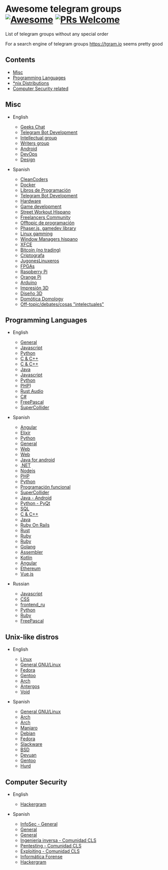 # Awesome telegram groups [![Awesome](https://awesome.re/badge.svg)](https://awesome.re) [![PRs Welcome](https://img.shields.io/badge/PRs-welcome-brightgreen.svg?style=flat-square)](http://makeapullrequest.com) 

List of telegram groups without any special order

For a search engine of telegram groups https://tgram.io seems pretty good 

## Contents

- [Misc](#misc)
- [Programming Languages](#programming-languages)
- [*nix Distributions](#unix-like-distros)
- [Computer Security related](#computer-security)

## Misc

- English
  - [Geeks Chat](https://telegram.me/geeksChat)
  - [Telegram Bot Development](https://telegram.me/botsChat)
  - [Intellectual group](https://telegram.me/joinfreethinkers)
  - [Writers group](http://telegram.me/WritersClub)
  - [Android](https://t.me/joinchat/AAAAAEFs51MT1z2bWDhZBQ)
  - [DevOps](https://t.me/joinchat/BkBvqULzhcG1AhRE7ljMyg)
  - [Design](https://t.me/joinchat/AAAAAEKREgzW3ypwIjRwpQ)

- Spanish
  - [CleanCoders](https://t.me/cleancoders)
  - [Docker](https://telegram.me/DockerEs)
  - [Libros de Programación](https://t.me/LibPro)
  - [Telegram Bot Development](https://t.me/TgBotDevs)
  - [Hardware](https://telegram.me/pcMasterRaze)
  - [Game development](https://telegram.me/gamedev_es)
  - [Street Workout Hispano](https://t.me/SWHis)
  - [Freelancers Community](https://t.me/freelancersve)
  - [Offtopic de programación](https://t.me/OfftopicProgramacion)
  - [Phaser.js, gamedev library](https://t.me/phaser_es)
  - [Linux gamming](https://t.me/EnLinuxjugamos)
  - [Window Managers hispano](https://t.me/window_manager_Latam)
  - [XFCE](https://telegram.me/grupoxfce)
  - [Bitcoin (no trading)](https://t.me/Bitcoin_Tecnico)
  - [Criptografa](https://t.me/criptored)
  - [JugonesLinuxeros](https://t.me/jugoneslinuxeros)
  - [FPGAs](https://t.me/fpga_es)
  - [Raspberry Pi](https://t.me/GrupoRaspberryPi)
  - [Orange Pi](https://t.me/naranjapi)
  - [Arduino](https://t.me/arduchino)
  - [Impresión 3D](https://t.me/imprime3d)
  - [Diseño 3D](https://t.me/disenos3d)
  - [Domótica Domology](https://t.me/Domology)
  - [Off-topic/debates/cosas "intelectuales"](https://t.me/thinker_lovers)

## Programming Languages

- English
  - [General](https://telegram.me/theprogrammingartgroup)
  - [Javascript](https://telegram.me/nairobijs)
  - [Python](https://t.me/pythongroup)
  - [C & C++](https://t.me/joinchat/AAAAAD_cJVeMzHBQMtxB5w)
  - [C & C++](https://telegram.me/programminginc)
  - [Java](https://t.me/joinchat/AAAAAEHS8_F0yoL401QNuQ)
  - [Javascript](https://t.me/joinchat/AAAAAEEU-CGtxqPvZzRXug)
  - [Python](https://t.me/joinchat/AAAAAEI6mgRpU8Ook_LZiQ)
  - [PHP](https://t.me/joinchat/AAAAAEI7auDV7fUlhQpKbw))
  - [Rust Audio](https://t.me/joinchat/BfEhnw0l4386Uzi5elmGrQ)
  - [C#](https://t.me/joinchat/BkBvqUMHMofJD5zUIN16wg)
  - [FreePascal](https://t.me/freepascal_en)
  - [SuperCollider](https://t.me/supercollider_en)

- Spanish
  - [Angular](https://t.me/AngularWeb)
  - [Elixir](https://t.me/elixirES)
  - [Python](http://Telegram.me/pythonesp)
  - [General](https://telegram.me/general_programacion)
  - [Web](http://Telegram.me/programarwebs)
  - [Web](http://t.me/WebESP)
  - [Java for android](https://telegram.me/programacionjavaandroid)
  - [.NET](https://t.me/dotnetesp)
  - [Nodejs](https://telegram.me/programadores_nodejs)
  - [PHP](https://telegram.me/joinchat/CKcrRUDOJwkooeKqcQk7Nw)
  - [Python](https://telegram.me/Python_es)
  - [Programación funcional](https://t.me/programacionFuncional)
  - [SuperCollider](https://t.me/supercollider_es)
  - [Java - Android](https://telegram.me/sdkandroid)
  - [Python - PyQt](https://telegram.me/pyqte)
  - [SQL](https://telegram.me/esequele)
  - [C & C++](https://t.me/programacioncycpp)
  - [Java](https://telegram.me/programacion_Java)
  - [Ruby On Rails](https://t.me/Ruby_Rails)
  - [Rust](https://t.me/rust_es)
  - [Ruby](https://t.me/Ruby_es)
  - [Ruby](https://t.me/rubymotions)
  - [Golang](https://t.me/go_espana)
  - [Assembler](https://t.me/AsmESP)
  - [Kotlin](https://t.me/kotlinES)
  - [Angular](https://t.me/AngularWeb)
  - [Ethereum](https://t.me/ethesp)
  - [Vue.js](https://t.me/vuejsgroup)

- Russian
  - [Javascript](https://t.me/javascript_ru)
  - [CSS](https://t.me/css_ru)
  - [frontend_ru](https://t.me/frontend_ru)
  - [Python](https://t.me/itforge)
  - [Ruby](https://t.me/rubyata)
  - [FreePascal](https://t.me/Delphi_Lazarus)

## Unix-like distros

- English
  - [Linux](https://t.me/joinchat/AAAAAEJIlclCRzYqrMYwNQ)
  - [General GNU/Linux](https://telegram.me/linux_group)
  - [Fedora](https://t.me/fedora)
  - [Gentoo](https://t.me/gentoogram)
  - [Arch](https://t.me/archlinuxgroup)
  - [Antergos](https://telegram.me/Antergos)
  - [Void](https://t.me/voidlin)

- Spanish
  - [General GNU/Linux](https://telegram.me/lignux)
  - [Arch](https://telegram.me/Archlinux_es)
  - [Arch](https://t.me/ArchlinuxLatinoamerica)
  - [Manjaro](https://telegram.me/manjarolinuxes)
  - [Debian](https://telegram.me/Debian_es)
  - [Fedora](https://t.me/fedoraesp)
  - [Slackware](https://telegram.me/slackware_es)
  - [BSD](https://t.me/sistemasbsd)
  - [Devuan](https://t.me/devuanlinux)
  - [Gentoo](https://t.me/gentoo_rocks)
  - [Hurd](https://t.me/grupohurd)

## Computer Security

- English
  - [Hackergram](https://t.me/joinchat/AFME_0QJlOiGOShd3ER2-w)

- Spanish
  - [InfoSec - General](https://telegram.me/infoseces)
  - [General](https://telegram.me/seginformatica)
  - [General](https://telegram.me/hackplayers)
  - [Ingeniería inversa - Comunidad CLS](https://telegram.me/crackslatinos)
  - [Pentesting - Comunidad CLS](https://telegram.me/CLSPentesting)
  - [Exploiting - Comunidad CLS](https://telegram.me/CLSExploits)
  - [Informática Forense](https://telegram.me/forense)
  - [Hackergram](https://t.me/joinchat/AFME_zz0ZasE5xxssOGXwA)
